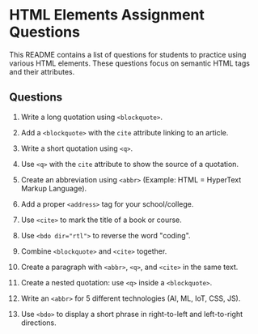 # HTML Elements Assignment Questions

This README contains a list of questions for students to practice using various HTML elements. These questions focus on semantic HTML tags and their attributes.

## Questions

1. Write a long quotation using `<blockquote>`.

2. Add a `<blockquote>` with the `cite` attribute linking to an article.

3. Write a short quotation using `<q>`.

4. Use `<q>` with the `cite` attribute to show the source of a quotation.

5. Create an abbreviation using `<abbr>` (Example: HTML = HyperText Markup Language).

6. Add a proper `<address>` tag for your school/college.

7. Use `<cite>` to mark the title of a book or course.

8. Use `<bdo dir="rtl">` to reverse the word "coding".

9. Combine `<blockquote>` and `<cite>` together.

10. Create a paragraph with `<abbr>`, `<q>`, and `<cite>` in the same text.

11. Create a nested quotation: use `<q>` inside a `<blockquote>`.

12. Write an `<abbr>` for 5 different technologies (AI, ML, IoT, CSS, JS).

13. Use `<bdo>` to display a short phrase in right-to-left and left-to-right directions.
